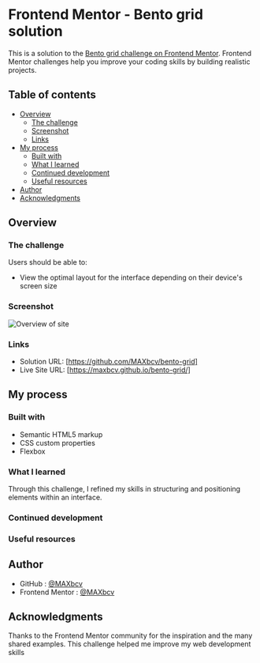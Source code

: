 # Frontend Mentor - Bento grid solution

This is a solution to the [Bento grid challenge on Frontend Mentor](https://www.frontendmentor.io/challenges/bento-grid-RMydElrlOj). Frontend Mentor challenges help you improve your coding skills by building realistic projects. 

## Table of contents

- [Overview](#overview)
  - [The challenge](#the-challenge)
  - [Screenshot](#screenshot)
  - [Links](#links)
- [My process](#my-process)
  - [Built with](#built-with)
  - [What I learned](#what-i-learned)
  - [Continued development](#continued-development)
  - [Useful resources](#useful-resources)
- [Author](#author)
- [Acknowledgments](#acknowledgments)

## Overview

### The challenge

Users should be able to:

- View the optimal layout for the interface depending on their device's screen size

### Screenshot

![Overview of site](./screenshot.jpg)

### Links

- Solution URL: [https://github.com/MAXbcv/bento-grid]
- Live Site URL: [https://maxbcv.github.io/bento-grid/]

## My process

### Built with

- Semantic HTML5 markup
- CSS custom properties
- Flexbox

### What I learned

Through this challenge, I refined my skills in structuring and positioning elements within an interface.

### Continued development

### Useful resources

## Author

- GitHub : [@MAXbcv](https://github.com/MAXbcv)
- Frontend Mentor : [@MAXbcv](https://www.frontendmentor.io/profile/MAXbcv)

## Acknowledgments

Thanks to the Frontend Mentor community for the inspiration and the many shared examples. This challenge helped me improve my web development skills